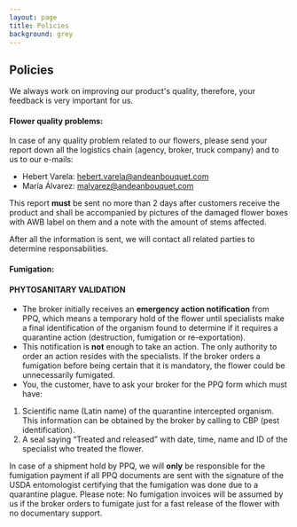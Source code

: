```yaml
---
layout: page
title: Policies
background: grey
---
```


<div class="col-lg-12 text-center">
	<h2 class="section-heading text-uppercase">Policies</h2>
</div>


We always work on improving our product's quality, therefore, your feedback is very important for us.

####  Flower quality problems:

In case of any quality problem related to our flowers, please send your report down all the logistics chain (agency, broker, truck company) and to us to our e-mails:
- Hebert Varela: hebert.varela@andeanbouquet.com
- María Álvarez: malvarez@andeanbouquet.com

This report **must** be sent no more than 2 days after customers receive the product and shall be accompanied by pictures of the damaged flower boxes with AWB label on them and a note with the amount of stems affected.

After all the information is sent, we will contact all related parties to determine responsabilities.

####  Fumigation:

#### PHYTOSANITARY VALIDATION


- The broker initially receives an **emergency action notification** from PPQ, which means a temporary hold of the flower until specialists make a final identification of the organism found to determine if it requires a quarantine action (destruction, fumigation or re-exportation).
- This notification is **not** enough to take an action.
The only authority to order an action resides with the specialists. If the broker orders a fumigation before being certain that it is mandatory, the flower could be unnecessarily fumigated.
- You, the customer, have to ask your broker for the PPQ form which must have:
1. Scientific name (Latin name) of the quarantine intercepted organism. This information can be obtained by the broker by calling to CBP (pest identification).
2. A seal saying “Treated and released” with date, time, name and ID of the specialist who treated the flower.

In case of a shipment hold by PPQ, we will **only** be responsible for the fumigation payment if all PPQ documents are sent with the signature of the USDA entomologist certifying that the fumigation was done due to a quarantine plague.
Please note: No fumigation invoices will be assumed by us if the broker orders to fumigate just for a fast release of the flower with no documentary support.
